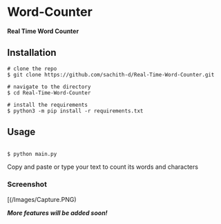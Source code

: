 # Word-Counter

<b>Real Time Word Counter </b><br>

## Installation

```console
# clone the repo
$ git clone https://github.com/sachith-d/Real-Time-Word-Counter.git

# navigate to the directory
$ cd Real-Time-Word-Counter

# install the requirements
$ python3 -m pip install -r requirements.txt
```
## Usage
```console

$ python main.py
```
Copy and paste or type your text to count its words and characters



### Screenshot

[(/Images/Capture.PNG)


***More features will be added soon!***
